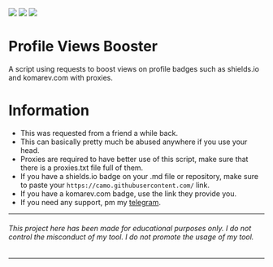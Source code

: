 ![](https://img.shields.io/github/watchers/qro/profile-views-boost?style=social) ![](https://img.shields.io/github/stars/qro/profile-views-boost?style=social) ![](https://img.shields.io/github/forks/qro/profile-views-boost?style=social)

# Profile Views Booster
A script using requests to boost views on profile badges such as shields.io and komarev.com with proxies.

# Information
- This was requested from a friend a while back.
- This can basically pretty much be abused anywhere if you use your head.
- Proxies are required to have better use of this script, make sure that there is a proxies.txt file full of them. 
- If you have a shields.io badge on your .md file or repository, make sure to paste your ```https://camo.githubusercontent.com/``` link. 
- If you have a komarev.com badge, use the link they provide you.
- If you need any support, pm my <a href="https://t.me/afqro">telegram</a>.

---
###### This project here has been made for educational purposes only. I do not control the misconduct of my tool. I do not promote the usage of my tool.
---

